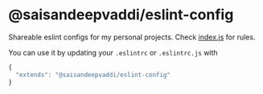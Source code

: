 # @saisandeepvaddi/eslint-config

Shareable eslint configs for my personal projects. Check [index.js](/index.js) for rules.

You can use it by updating your `.eslintrc` or `.eslintrc.js` with

```js
{
  "extends": "@saisandeepvaddi/eslint-config"
}
```
